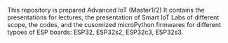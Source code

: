 This repository is prepared Advanced IoT (Master1/2)
It contains the presentations for lectures, the presentation of Smart IoT Labs of different scope, the codes, and the cusomized microPython firmwares for different typoes of ESP boards: ESP32, ESP32s2, ESP32c3, ESP32s3.
